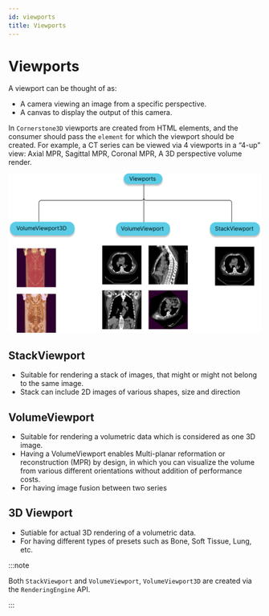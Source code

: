 ```yaml
---
id: viewports
title: Viewports
---
```


# Viewports

A viewport can be thought of as:

- A camera viewing an image from a specific perspective.
- A canvas to display the output of this camera.

In `Cornerstone3D` viewports are created from HTML elements, and the consumer should
pass the `element` for which the viewport should be created. For example, a CT series can be
viewed via 4 viewports in a “4-up” view: Axial MPR, Sagittal MPR, Coronal MPR, A 3D perspective volume render.

<div style={{textAlign: 'center'}}>

![](../../assets/viewports.png)

</div>

## StackViewport

- Suitable for rendering a stack of images, that might or might not belong to the same image.
- Stack can include 2D images of various shapes, size and direction

## VolumeViewport

- Suitable for rendering a volumetric data which is considered as one 3D image.
- Having a VolumeViewport enables Multi-planar reformation or reconstruction (MPR) by design, in which you can visualize the volume from various different orientations without addition of performance costs.
- For having image fusion between two series



## 3D Viewport

- Sutiable for actual 3D rendering of a volumetric data.
- For having different types of presets such as Bone, Soft Tissue, Lung, etc.


:::note

Both `StackViewport` and `VolumeViewport`, `VolumeViewport3D` are created via the `RenderingEngine` API.

:::
